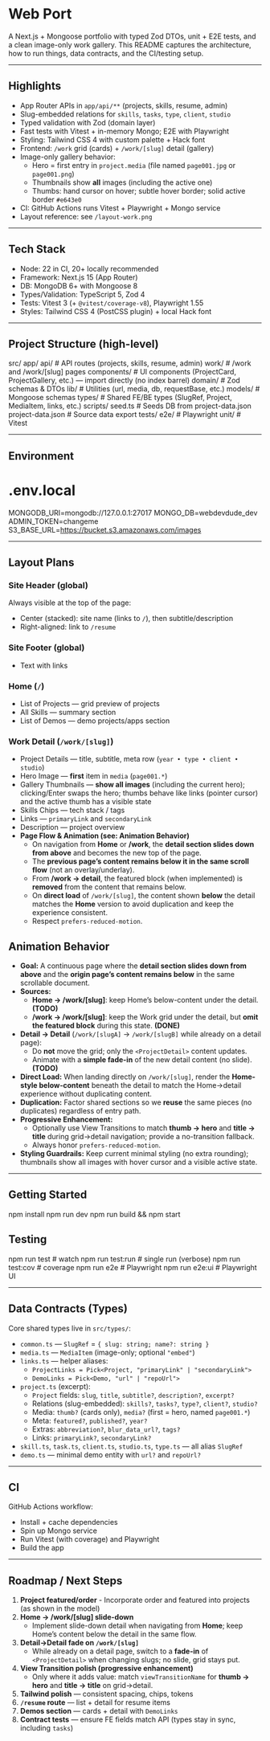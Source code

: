 # Web Port

A Next.js + Mongoose portfolio with typed Zod DTOs, unit + E2E tests, and a clean image-only work gallery. This README captures the architecture, how to run things, data contracts, and the CI/testing setup.

---

## Highlights

- App Router APIs in `app/api/**` (projects, skills, resume, admin)
- Slug-embedded relations for `skills`, `tasks`, `type`, `client`, `studio`
- Typed validation with Zod (domain layer)
- Fast tests with Vitest + in-memory Mongo; E2E with Playwright
- Styling: Tailwind CSS 4 with custom palette + Hack font
- Frontend: `/work` grid (cards) + `/work/[slug]` detail (gallery)
- Image-only gallery behavior:
  - Hero = first entry in `project.media` (file named `page001.jpg` or `page001.png`)
  - Thumbnails show **all** images (including the active one)
  - Thumbs: hand cursor on hover; subtle hover border; solid active border `#e643e0`
- CI: GitHub Actions runs Vitest + Playwright + Mongo service
- Layout reference: see `/layout-work.png`

---

## Tech Stack

- Node: 22 in CI, 20+ locally recommended
- Framework: Next.js 15 (App Router)
- DB: MongoDB 6+ with Mongoose 8
- Types/Validation: TypeScript 5, Zod 4
- Tests: Vitest 3 (+ `@vitest/coverage-v8`), Playwright 1.55
- Styles: Tailwind CSS 4 (PostCSS plugin) + local Hack font

---

## Project Structure (high-level)

src/
app/
api/ # API routes (projects, skills, resume, admin)
work/ # /work and /work/[slug] pages
components/ # UI components (ProjectCard, ProjectGallery, etc.) — import directly (no index barrel)
domain/ # Zod schemas & DTOs
lib/ # Utilities (url, media, db, requestBase, etc.)
models/ # Mongoose schemas
types/ # Shared FE/BE types (SlugRef, Project, MediaItem, links, etc.)
scripts/
seed.ts # Seeds DB from project-data.json
project-data.json # Source data export
tests/
e2e/ # Playwright
unit/ # Vitest

---

## Environment

# .env.local

MONGODB_URI=mongodb://127.0.0.1:27017
MONGO_DB=webdevdude_dev
ADMIN_TOKEN=changeme
S3_BASE_URL=https://bucket.s3.amazonaws.com/images

---

## Layout Plans

### Site Header (global)

Always visible at the top of the page:

- Center (stacked): site name (links to `/`), then subtitle/description
- Right-aligned: link to `/resume`

### Site Footer (global)

- Text with links

### Home (`/`)

- List of Projects — grid preview of projects
- All Skills — summary section
- List of Demos — demo projects/apps section

### Work Detail (`/work/[slug]`)

- Project Details — title, subtitle, meta row (`year • type • client • studio`)
- Hero Image — **first** item in `media` (`page001.*`)
- Gallery Thumbnails — **show all images** (including the current hero); clicking/Enter swaps the hero; thumbs behave like links (pointer cursor) and the active thumb has a visible state
- Skills Chips — tech stack / tags
- Links — `primaryLink` and `secondaryLink`
- Description — project overview
- **Page Flow & Animation (see: Animation Behavior)**
  - On navigation from **Home** or **/work**, the **detail section slides down from above** and becomes the new top of the page.
  - The **previous page’s content remains below it in the same scroll flow** (not an overlay/underlay).
  - From **/work → detail**, the featured block (when implemented) is **removed** from the content that remains below.
  - On **direct load** of `/work/[slug]`, the content shown **below** the detail matches the **Home** version to avoid duplication and keep the experience consistent.
  - Respect `prefers-reduced-motion`.

## Animation Behavior

- **Goal:** A continuous page where the **detail section slides down from above** and the **origin page’s content remains below** in the same scrollable document.
- **Sources:**
  - **Home → /work/[slug]**: keep Home’s below-content under the detail. **(TODO)**
  - **/work → /work/[slug]**: keep the Work grid under the detail, but **omit the featured block** during this state. **(DONE)**
- **Detail → Detail** (`/work/[slugA]` → `/work/[slugB]` while already on a detail page):
  - Do **not** move the grid; only the `<ProjectDetail>` content updates.
  - Animate with a **simple fade-in** of the new detail content (no slide). **(TODO)**
- **Direct Load:** When landing directly on `/work/[slug]`, render the **Home-style below-content** beneath the detail to match the Home→detail experience without duplicating content.
- **Duplication:** Factor shared sections so we **reuse** the same pieces (no duplicates) regardless of entry path.
- **Progressive Enhancement:**
  - Optionally use View Transitions to match **thumb → hero** and **title → title** during grid→detail navigation; provide a no-transition fallback.
  - Always honor `prefers-reduced-motion`.
- **Styling Guardrails:** Keep current minimal styling (no extra rounding); thumbnails show all images with hover cursor and a visible active state.

---

## Getting Started

npm install
npm run dev
npm run build && npm start

## Testing

npm run test # watch
npm run test:run # single run (verbose)
npm run test:cov # coverage
npm run e2e # Playwright
npm run e2e:ui # Playwright UI

---

## Data Contracts (Types)

Core shared types live in `src/types/`:

- `common.ts` — `SlugRef` = `{ slug: string; name?: string }`
- `media.ts` — `MediaItem` (image-only; optional `"embed"`)
- `links.ts` — helper aliases:
  - `ProjectLinks = Pick<Project, "primaryLink" | "secondaryLink">`
  - `DemoLinks = Pick<Demo, "url" | "repoUrl">`
- `project.ts` (excerpt):
  - `Project` fields: `slug`, `title`, `subtitle?`, `description?`, `excerpt?`
  - Relations (slug-embedded): `skills?`, `tasks?`, `type?`, `client?`, `studio?`
  - Media: `thumb?` (cards only), `media?` (first = hero, named `page001.*`)
  - Meta: `featured?`, `published?`, `year?`
  - Extras: `abbreviation?`, `blur_data_url?`, `tags?`
  - Links: `primaryLink?`, `secondaryLink?`
- `skill.ts`, `task.ts`, `client.ts`, `studio.ts`, `type.ts` — all alias `SlugRef`
- `demo.ts` — minimal demo entity with `url?` and `repoUrl?`

---

## CI

GitHub Actions workflow:

- Install + cache dependencies
- Spin up Mongo service
- Run Vitest (with coverage) and Playwright
- Build the app

---

## Roadmap / Next Steps

1. **Project featured/order** - Incorporate order and featured into projects (as shown in the model)
2. **Home → /work/[slug] slide-down**
   - Implement slide-down detail when navigating from **Home**; keep Home’s content below the detail in the same flow.
3. **Detail→Detail fade on `/work/[slug]`**
   - While already on a detail page, switch to a **fade-in** of `<ProjectDetail>` when changing slugs; no slide, grid stays put.
4. **View Transition polish (progressive enhancement)**
   - Only where it adds value: match `viewTransitionName` for **thumb → hero** and **title → title** on grid→detail.
5. **Tailwind polish** — consistent spacing, chips, tokens
6. **`/resume` route** — list + detail for resume items
7. **Demos section** — cards + detail with `DemoLinks`
8. **Contract tests** — ensure FE fields match API (types stay in sync, including `tasks`)
